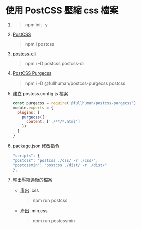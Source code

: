 # 使用 PostCSS 壓縮 css 檔案

1.
     > npm init -y

2. [PostCSS](https://www.npmjs.com/package/postcss)
     > npm i postcss

3. [postcss-cli](https://www.npmjs.com/package/postcss-cli)
     > npm i -D postcss postcss-cli

4. [PostCSS Purgecss](https://www.npmjs.com/package/@fullhuman/postcss-purgecss)
     > npm i -D @fullhuman/postcss-purgecss postcss

5. 建立 postcss.config.js 檔案

   ```js
   const purgecss = require('@fullhuman/postcss-purgecss')
   module.exports = {
     plugins: [
       purgecss({
         content: ['./**/*.html']
       })
     ]
   }
   ```

6. package.json 修改指令

   ```js
   "scripts": {
   "postcss": "postcss ./css/ -r ./css/",
   "postcssmin": "postcss ./dist/ -r ./dist/"
   },
   ```

7. 輸出壓縮過後的檔案

   - 產出 .css

     > npm run postcss

   - 產出 .min.css

     > npm run postcssmin
